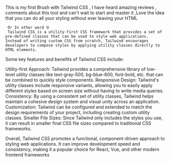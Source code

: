 This is my first Brush with Tailwind CSS , I have heard amazing reviews , comments about this tool and can't wait to start and master it ,Love the idea that you can do all your styling without ever leaving your HTML 

     Or In other word 🤓
     Tailwind CSS is a utility-first CSS framework that provides a set of pre-defined classes that can be used to style web applications. Instead of writing custom CSS from scratch, Tailwind encourages developers to compose styles by applying utility classes directly to HTML elements.
Some key features and benefits of Tailwind CSS include:

Utility-first Approach: Tailwind provides a comprehensive library of low-level utility classes like text-gray-500, bg-blue-600, font-bold, etc. that can be combined to quickly style components.
Responsive Design: Tailwind's utility classes include responsive variants, allowing you to easily apply different styles based on screen size without having to write media queries.
Consistency: By using a consistent set of utility classes, Tailwind helps maintain a cohesive design system and visual unity across an application.
Customization: Tailwind can be configured and extended to match the design requirements of your project, including creating custom utility classes.
Smaller File Sizes: Since Tailwind only includes the styles you use, it can result in smaller final CSS file sizes compared to traditional CSS frameworks.

Overall, Tailwind CSS promotes a functional, component-driven approach to styling web applications. It can improve development speed and consistency, making it a popular choice for React, Vue, and other modern frontend frameworks